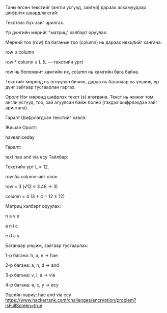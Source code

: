 Таны өгсөн текстийг (англи үсгүүд, зайгүй) дараах алхамуудаар шифрлэх шаардлагатай:

Текстээс бүх зайг арилгах.

Үр дүнгийн мөрийг "матриц" хэлбэрт оруулах:

Мөрний тоо (row) ба баганын тоо (column) нь дараах нөхцлийг хангана:

row ≤ column

row * column ≥ L (L — текстийн урт)

row нь боломжит хамгийн их, column нь хамгийн бага байна.

Текстийг мөрөнд нь эгнүүлэн бичиж, дараа нь баганаар нь уншиж, үр дүнг зайгаар тусгаарлан гаргах.

Оролт Нэг мөрөнд шифрлэх текст (s) өгөгдөнө. Текст нь жижиг том англи үсгүүд, тоо, зай агуулсан байж болно (гэхдээ шифрлэхдээ зайг арилгана).

Гаралт Шифрлэгдсэн текстийг хэвлэ.

Жишээ Оролт:

haveaniceday

Гаралт:

text hae and via ecy
Тайлбар:

Текстийн урт L = 12.

row ба column-ийг олох:

row = 3 (√12 ≈ 3.46 → 3)

column = 4 (3 * 4 = 12 ≥ 12)

Матриц хэлбэрт оруулах:

h a v e

a n i c

e d a y

Баганаар уншиж, зайгаар тусгаарлах:

1-р багана: h, a, e → hae

2-р багана: a, n, d → and

3-р багана: v, i, a → via

4-р багана: e, c, y → ecy

Эцсийн хариу: hae and via ecy
https://www.hackerrank.com/challenges/encryption/problem?isFullScreen=true
